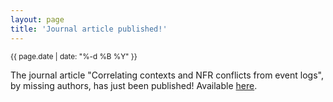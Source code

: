 ```yaml
---
layout: page
title: 'Journal article published!'
---
```


<small>{{ page.date | date: "%-d %B %Y" }}</small>

The journal article "Correlating contexts and NFR conflicts from event logs", by missing authors, has just been published! Available [here](https://doi.org/10.1007/s10270-023-01087-4).
